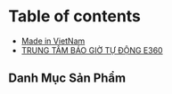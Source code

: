 # Table of contents

* [Made in VietNam](README.md)
* [TRUNG TÂM BÁO GIỜ TỰ ĐỘNG E360](trung-tam-bao-gio-tu-dong-e360.md)

## Danh Mục Sản Phẩm


